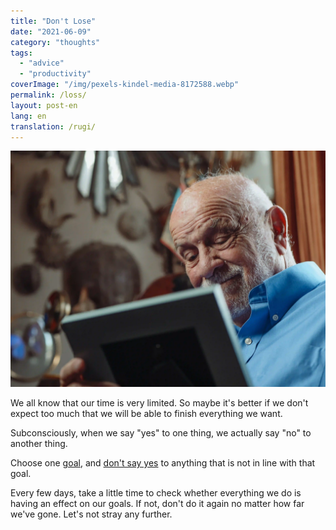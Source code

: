 ```yaml
---
title: "Don't Lose"
date: "2021-06-09"
category: "thoughts"
tags:
  - "advice"
  - "productivity"
coverImage: "/img/pexels-kindel-media-8172588.webp"
permalink: /loss/
layout: post-en
lang: en
translation: /rugi/
---
```


![](/img/pexels-kindel-media-8172588.webp)

We all know that our time is very limited. So maybe it's better if we don't expect too much that we will be able to finish everything we want.

Subconsciously, when we say "yes" to one thing, we actually say "no" to another thing.

Choose one [goal](/goal/), and [don't say yes](/say-no/) to anything that is not in line with that goal.

Every few days, take a little time to check whether everything we do is having an effect on our goals. If not, don't do it again no matter how far we've gone. Let's not stray any further.
